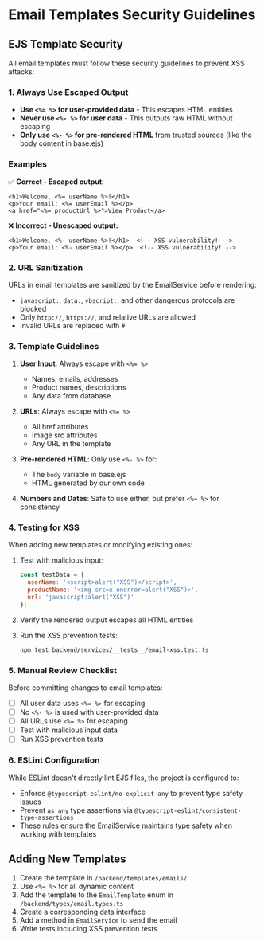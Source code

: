 # Email Templates Security Guidelines

## EJS Template Security

All email templates must follow these security guidelines to prevent XSS attacks:

### 1. Always Use Escaped Output

- **Use `<%= %>` for user-provided data** - This escapes HTML entities
- **Never use `<%- %>` for user data** - This outputs raw HTML without escaping
- **Only use `<%- %>` for pre-rendered HTML** from trusted sources (like the body content in base.ejs)

### Examples

✅ **Correct - Escaped output:**
```ejs
<h1>Welcome, <%= userName %>!</h1>
<p>Your email: <%= userEmail %></p>
<a href="<%= productUrl %>">View Product</a>
```

❌ **Incorrect - Unescaped output:**
```ejs
<h1>Welcome, <%- userName %>!</h1>  <!-- XSS vulnerability! -->
<p>Your email: <%- userEmail %></p>  <!-- XSS vulnerability! -->
```

### 2. URL Sanitization

URLs in email templates are sanitized by the EmailService before rendering:
- `javascript:`, `data:`, `vbscript:`, and other dangerous protocols are blocked
- Only `http://`, `https://`, and relative URLs are allowed
- Invalid URLs are replaced with `#`

### 3. Template Guidelines

1. **User Input**: Always escape with `<%= %>`
   - Names, emails, addresses
   - Product names, descriptions
   - Any data from database

2. **URLs**: Always escape with `<%= %>`
   - All href attributes
   - Image src attributes
   - Any URL in the template

3. **Pre-rendered HTML**: Only use `<%- %>` for:
   - The `body` variable in base.ejs
   - HTML generated by our own code

4. **Numbers and Dates**: Safe to use either, but prefer `<%= %>` for consistency

### 4. Testing for XSS

When adding new templates or modifying existing ones:

1. Test with malicious input:
   ```javascript
   const testData = {
     userName: '<script>alert("XSS")</script>',
     productName: '<img src=x onerror=alert("XSS")>',
     url: 'javascript:alert("XSS")'
   };
   ```

2. Verify the rendered output escapes all HTML entities

3. Run the XSS prevention tests:
   ```bash
   npm test backend/services/__tests__/email-xss.test.ts
   ```

### 5. Manual Review Checklist

Before committing changes to email templates:

- [ ] All user data uses `<%= %>` for escaping
- [ ] No `<%- %>` is used with user-provided data
- [ ] All URLs use `<%= %>` for escaping
- [ ] Test with malicious input data
- [ ] Run XSS prevention tests

### 6. ESLint Configuration

While ESLint doesn't directly lint EJS files, the project is configured to:
- Enforce `@typescript-eslint/no-explicit-any` to prevent type safety issues
- Prevent `as any` type assertions via `@typescript-eslint/consistent-type-assertions`
- These rules ensure the EmailService maintains type safety when working with templates

## Adding New Templates

1. Create the template in `/backend/templates/emails/`
2. Use `<%= %>` for all dynamic content
3. Add the template to the `EmailTemplate` enum in `/backend/types/email.types.ts`
4. Create a corresponding data interface
5. Add a method in `EmailService` to send the email
6. Write tests including XSS prevention tests